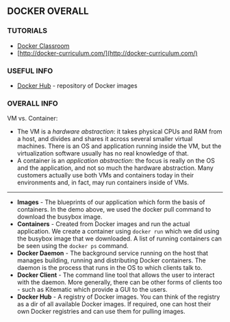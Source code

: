 ## DOCKER OVERALL


### TUTORIALS

  - [Docker Classroom](https://training.play-with-docker.com/)
  - [http://docker-curriculum.com/](http://docker-curriculum.com/)


### USEFUL INFO

  - [Docker Hub](https://hub.docker.com/) - repository of Docker images



### OVERALL INFO

VM vs. Container:
  - The VM is a *hardware abstraction*: it takes physical CPUs and RAM from a host, and divides and shares it across several smaller virtual machines. There is an OS and application running inside the VM, but the virtualization software usually has no real knowledge of that.
  - A container is an *application abstraction*: the focus is really on the OS and the application, and not so much the hardware abstraction. Many customers actually use both VMs and containers today in their environments and, in fact, may run containers inside of VMs.

____________________

  - **Images** - The blueprints of our application which form the basis of containers. In the demo above, we used the docker pull command to download the busybox image.
  - **Containers** - Created from Docker images and run the actual application. We create a container using `docker run` which we did using the busybox image that we downloaded. A list of running containers can be seen using the `docker ps` command.
  - **Docker Daemon** - The background service running on the host that manages building, running and distributing Docker containers. The daemon is the process that runs in the OS to which clients talk to.
  - **Docker Client** - The command line tool that allows the user to interact with the daemon. More generally, there can be other forms of clients too - such as Kitematic which provide a GUI to the users.
  - **Docker Hub** - A registry of Docker images. You can think of the registry as a dir of all available Docker images. If required, one can host their own Docker registries and can use them for pulling images.






